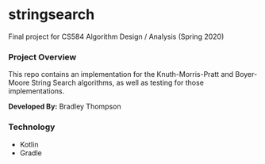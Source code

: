 # stringsearch
Final project for CS584 Algorithm Design / Analysis (Spring 2020)

### Project Overview
This repo contains an implementation for the Knuth-Morris-Pratt
and Boyer-Moore String Search algorithms, as well as testing 
for those implementations.

__Developed By:__ Bradley Thompson

### Technology
- Kotlin
- Gradle